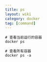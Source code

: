 ```yaml
---
title: ps
layout: wiki
category: docker
tag: [command]
---
```


```
# 查看当前运行的容器
docker ps

# 查看所有容器
docker ps -a
```